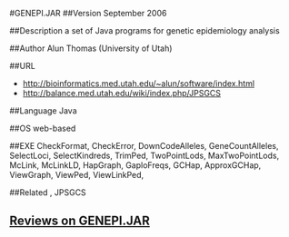 #GENEPI.JAR
##Version
September 2006

##Description
a set of Java programs for genetic epidemiology analysis

##Author
Alun Thomas (University of Utah)

##URL
* http://bioinformatics.med.utah.edu/~alun/software/index.html
* http://balance.med.utah.edu/wiki/index.php/JPSGCS

##Language
Java

##OS
web-based

##EXE
CheckFormat, CheckError, DownCodeAlleles, GeneCountAlleles, SelectLoci, SelectKindreds, TrimPed, TwoPointLods, MaxTwoPointLods, McLink, McLinkLD, HapGraph, GaploFreqs, GCHap, ApproxGCHap, ViewGraph, ViewPed, ViewLinkPed,

##Related
, JPSGCS


## [Reviews on GENEPI.JAR](https://github.com/gaow/genetic-analysis-software/issues/154)
